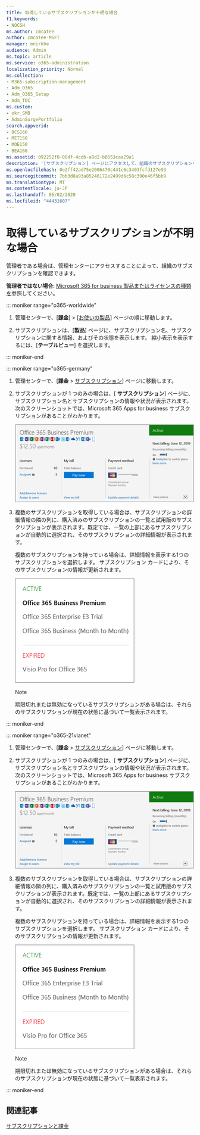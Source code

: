 ```yaml
---
title: 取得しているサブスクリプションが不明な場合
f1.keywords:
- NOCSH
ms.author: cmcatee
author: cmcatee-MSFT
manager: mnirkhe
audience: Admin
ms.topic: article
ms.service: o365-administration
localization_priority: Normal
ms.collection:
- M365-subscription-management
- Adm_O365
- Adm_O365_Setup
- Adm_TOC
ms.custom:
- okr_SMB
- AdminSurgePortfolio
search.appverid:
- BCS160
- MET150
- MOE150
- BEA160
ms.assetid: 092252f8-08df-4cdb-a8d2-b8653caa29a1
description: '[サブスクリプション] ページにアクセスして、組織のサブスクリプションを確認する方法について説明します。'
ms.openlocfilehash: 0e2ff42ad75e2006470c441c6c3403fcfd127e93
ms.sourcegitcommit: 7bb3d8a93a85246172e2499d6c58c390e46f5bb9
ms.translationtype: MT
ms.contentlocale: ja-JP
ms.lasthandoff: 06/02/2020
ms.locfileid: "44431607"
---
```

# <a name="what-subscription-do-i-have"></a>取得しているサブスクリプションが不明な場合

管理者である場合は、管理センターにアクセスすることによって、組織のサブスクリプションを確認できます。
  
 **管理者ではない場合**: [Microsoft 365 for business 製品またはライセンスの種類を](https://support.office.com/article/f8ab5e25-bf3f-4a47-b264-174b1ee925fd.aspx)参照してください。

::: moniker range="o365-worldwide"

1. 管理センターで、[**課金**] \> [<a href="https://go.microsoft.com/fwlink/p/?linkid=842054" target="_blank">お使いの製品</a>] ページの順に移動します。

2. サブスクリプションは、[**製品**] ページに、サブスクリプション名、サブスクリプションに関する情報、およびその状態を表示します。 縮小表示を表示するには、[**テーブルビュー**] を選択します。

::: moniker-end
  
::: moniker range="o365-germany"

1. 管理センターで、[**課金** \> <a href="https://go.microsoft.com/fwlink/p/?linkid=847745" target="_blank">サブスクリプション</a>] ページに移動します。  

2. サブスクリプションが 1 つのみの場合は、[ **サブスクリプション**] ページに、サブスクリプション名とサブスクリプションの情報や状況が表示されます。 次のスクリーンショットでは、Microsoft 365 Apps for business サブスクリプションがあることがわかります。

    ![The Subscriptions page that shows which subscription you have as well as its status.](../../media/4d51dfcc-e9f3-4414-964a-6ef182f49eba.png)
  
3. 複数のサブスクリプションを取得している場合は、サブスクリプションの詳細情報の隣の列に、購入済みのサブスクリプションの一覧と試用版のサブスクリプションが表示されます。既定では、一覧の上部にあるサブスクリプションが自動的に選択され、そのサブスクリプションの詳細情報が表示されます。

    複数のサブスクリプションを持っている場合は、詳細情報を表示する1つのサブスクリプションを選択します。 サブスクリプション カードにより、そのサブスクリプションの情報が更新されます。

    ![状態別にグループ化された複数のサブスクリプションの一覧を表示する、管理センターの [サブスクリプション] ページ。](../../media/548ab8e9-bf9c-46d1-8c7c-ef5b631f3faa.png)
  
    > [!NOTE]
    > 期限切れまたは無効になっているサブスクリプションがある場合は、それらのサブスクリプションが現在の状態に基づいて一覧表示されます。

::: moniker-end

::: moniker range="o365-21vianet"

1. 管理センターで、[**課金** \> <a href="https://go.microsoft.com/fwlink/p/?linkid=850626" target="_blank">サブスクリプション</a>] ページに移動します。  

2. サブスクリプションが 1 つのみの場合は、[ **サブスクリプション**] ページに、サブスクリプション名とサブスクリプションの情報や状況が表示されます。 次のスクリーンショットでは、Microsoft 365 Apps for business サブスクリプションがあることがわかります。

    ![The Subscriptions page that shows which subscription you have as well as its status.](../../media/4d51dfcc-e9f3-4414-964a-6ef182f49eba.png)
  
3. 複数のサブスクリプションを取得している場合は、サブスクリプションの詳細情報の隣の列に、購入済みのサブスクリプションの一覧と試用版のサブスクリプションが表示されます。既定では、一覧の上部にあるサブスクリプションが自動的に選択され、そのサブスクリプションの詳細情報が表示されます。

    複数のサブスクリプションを持っている場合は、詳細情報を表示する1つのサブスクリプションを選択します。 サブスクリプション カードにより、そのサブスクリプションの情報が更新されます。

    ![状態別にグループ化された複数のサブスクリプションの一覧を表示する、管理センターの [サブスクリプション] ページ。](../../media/548ab8e9-bf9c-46d1-8c7c-ef5b631f3faa.png)
  
    > [!NOTE]
    > 期限切れまたは無効になっているサブスクリプションがある場合は、それらのサブスクリプションが現在の状態に基づいて一覧表示されます。

::: moniker-end

## <a name="related-articles"></a>関連記事
  
[サブスクリプションと課金](../../commerce/index.yml)